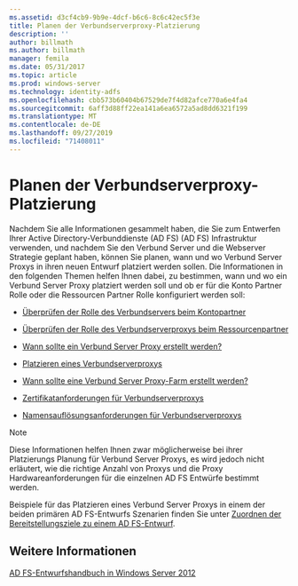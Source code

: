 ```yaml
---
ms.assetid: d3cf4cb9-9b9e-4dcf-b6c6-8c6c42ec5f3e
title: Planen der Verbundserverproxy-Platzierung
description: ''
author: billmath
ms.author: billmath
manager: femila
ms.date: 05/31/2017
ms.topic: article
ms.prod: windows-server
ms.technology: identity-adfs
ms.openlocfilehash: cbb573b60404b67529de7f4d82afce770a6e4fa4
ms.sourcegitcommit: 6aff3d88ff22ea141a6ea6572a5ad8dd6321f199
ms.translationtype: MT
ms.contentlocale: de-DE
ms.lasthandoff: 09/27/2019
ms.locfileid: "71408011"
---
```

# <a name="planning-federation-server-proxy-placement"></a>Planen der Verbundserverproxy-Platzierung

Nachdem Sie alle Informationen gesammelt haben, die Sie zum Entwerfen Ihrer Active Directory-Verbunddienste (AD FS) \(AD FS\) Infrastruktur verwenden, und nachdem Sie den Verbund Server und die Webserver Strategie geplant haben, können Sie planen, wann und wo Verbund Server Proxys in ihren neuen Entwurf platziert werden sollen. Die Informationen in den folgenden Themen helfen Ihnen dabei, zu bestimmen, wann und wo ein Verbund Server Proxy platziert werden soll und ob er für die Konto Partner Rolle oder die Ressourcen Partner Rolle konfiguriert werden soll:  
  
-   [Überprüfen der Rolle des Verbundservers beim Kontopartner](Review-the-Role-of-the-Federation-Server-in-the-Account-Partner.md)  
  
-   [Überprüfen der Rolle des Verbundserverproxys beim Ressourcenpartner](Review-the-Role-of-the-Federation-Server-Proxy-in-the-Resource-Partner.md)  
  
-   [Wann sollte ein Verbund Server Proxy erstellt werden?](When-to-Create-a-Federation-Server-Proxy.md)  
  
-   [Platzieren eines Verbundserverproxys](Where-to-Place-a-Federation-Server-Proxy.md)  
  
-   [Wann sollte eine Verbund Server Proxy-Farm erstellt werden?](When-to-Create-a-Federation-Server-Proxy-Farm.md)  
  
-   [Zertifikatanforderungen für Verbundserverproxys](Certificate-Requirements-for-Federation-Server-Proxies.md)  
  
-   [Namensauflösungsanforderungen für Verbundserverproxys](Name-Resolution-Requirements-for-Federation-Server-Proxies.md)  
  
> [!NOTE]  
> Diese Informationen helfen Ihnen zwar möglicherweise bei ihrer Platzierungs Planung für Verbund Server Proxys, es wird jedoch nicht erläutert, wie die richtige Anzahl von Proxys und die Proxy Hardwareanforderungen für die einzelnen AD FS Entwürfe bestimmt werden.  
  
Beispiele für das Platzieren eines Verbund Server Proxys in einem der beiden primären AD FS-Entwurfs Szenarien finden Sie unter [Zuordnen der Bereitstellungsziele zu einem AD FS-Entwurf](Mapping-Your-Deployment-Goals-to-an-AD-FS-Design.md).  

## <a name="see-also"></a>Weitere Informationen
[AD FS-Entwurfshandbuch in Windows Server 2012](AD-FS-Design-Guide-in-Windows-Server-2012.md)
  

